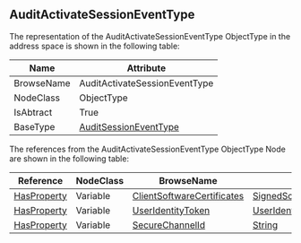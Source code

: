 <!-- objecttype -->
## AuditActivateSessionEventType
  
The representation of the AuditActivateSessionEventType ObjectType in the address space is shown in the following table:  

|Name|Attribute|
|---|---|
|BrowseName|AuditActivateSessionEventType|
|NodeClass|ObjectType|
|IsAbtract|True|
|BaseType|[AuditSessionEventType](../../../Part5/ObjectTypes/AuditSessionEventType/readme.md)|

The references from the AuditActivateSessionEventType ObjectType Node are shown in the following table:  

|Reference|NodeClass|BrowseName|DataType|TypeDefinition|ModellingRule|
|---|---|---|---|---|---|
|[HasProperty](../../../Part3/ReferenceTypes/HasProperty/readme.md)|Variable|[ClientSoftwareCertificates](#ClientSoftwareCertificates)|[SignedSoftwareCertificate](../../../Part4/DataTypes/SignedSoftwareCertificate/readme.md)[]|[PropertyType](../../Part5/VariableTypes/PropertyType/readme.md)|[Mandatory](../../Objects/Mandatory/readme.md)|
|[HasProperty](../../../Part3/ReferenceTypes/HasProperty/readme.md)|Variable|[UserIdentityToken](#UserIdentityToken)|[UserIdentityToken](../../../Part4/DataTypes/UserIdentityToken/readme.md)|[PropertyType](../../Part5/VariableTypes/PropertyType/readme.md)|[Mandatory](../../Objects/Mandatory/readme.md)|
|[HasProperty](../../../Part3/ReferenceTypes/HasProperty/readme.md)|Variable|[SecureChannelId](#SecureChannelId)|[String](../../../Part3/DataTypes/String/readme.md)|[PropertyType](../../Part5/VariableTypes/PropertyType/readme.md)|[Mandatory](../../Objects/Mandatory/readme.md)|



